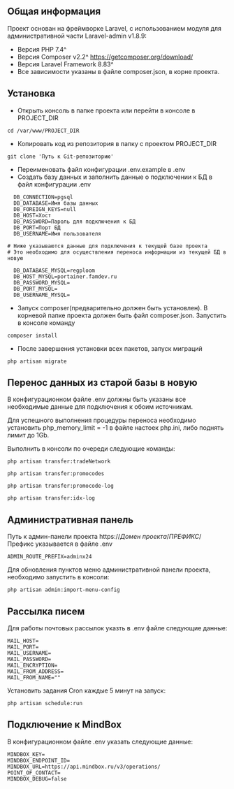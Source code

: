 
## Общая информация

Проект основан на фреймворке Laravel, с использованием модуля для административной части Laravel-admin v1.8.9:

- Версия PHP 7.4^
- Версия Composer v2.2^ https://getcomposer.org/download/
- Версия Laravel Framework 8.83^
- Все зависимости указаны в файле composer.json, в корне проекта. 


## Установка

- Открыть консоль в папке проекта или перейти в консоле в PROJECT_DIR
```
cd /var/www/PROJECT_DIR
```

- Копировать код из репозитория в папку с проектом PROJECT_DIR
```
git clone 'Путь к Git-репозиторию'
```

- Переименовать файл конфигурации .env.example  в .env
- Создать базу данных и заполнить данные о подключении к БД в файл конфигурации .env
```  
  DB_CONNECTION=pgsql
  DB_DATABASE=Имя базы данных
  DB_FOREIGN_KEYS=null
  DB_HOST=Хост
  DB_PASSWORD=Пароль для подключения к БД
  DB_PORT=Порт БД
  DB_USERNAME=Имя пользователя
  
# Ниже указываются данные для подключения к текущей базе проекта
# Это необходимо для осуществления переноса информации из текущей БД в новую
  
  DB_DATABASE_MYSQL=regploom
  DB_HOST_MYSQL=portainer.famdev.ru
  DB_PASSWORD_MYSQL=
  DB_PORT_MYSQL=
  DB_USERNAME_MYSQL=
```
- Запуск composer(предварительно должен быть установлен). В корневой папке проекта должен быть файл composer.json. Запустить в консоле команду
```
composer install
```
- После завершения установки всех пакетов, запуск миграций
```
php artisan migrate
```

## Перенос данных из старой базы в новую 

В конфигурационном файле .env должны быть указаны все необходимые данные для подключения к обоим источникам.

Для успешного выполнения процедуры переноса необходимо установить php_memory_limit = -1 в файле настоек php.ini, либо поднять лимит до 1Gb.

Выполнить в консоли по очереди следующие команды:

```
php artisan transfer:tradeNetwork

php artisan transfer:promocodes

php artisan transfer:promocode-log

php artisan transfer:idx-log
```


## Административная панель

Путь к админ-панели проекта https://*Домен проекта*/*ПРЕФИКС*/
Префикс указывается в файле .env
```
ADMIN_ROUTE_PREFIX=adminx24
```

Для обновления пунктов меню административной панели проекта, необходимо запустить в консоли:
```
php artisan admin:import-menu-config
```

## Рассылка писем
Для работы почтовых рассылок указть в .env файле следующие данные:
```
MAIL_HOST=
MAIL_PORT=
MAIL_USERNAME=
MAIL_PASSWORD=
MAIL_ENCRYPTION=
MAIL_FROM_ADDRESS=
MAIL_FROM_NAME=""

```
Установить задания Cron каждые 5 минут на запуск:
```
php artisan schedule:run
```
## Подключение к MindBox
В конфигурационном файле .env указать следующие данные:
```
MINDBOX_KEY=
MINDBOX_ENDPOINT_ID=
MINDBOX_URL=https://api.mindbox.ru/v3/operations/
POINT_OF_CONTACT=
MINDBOX_DEBUG=false
```
